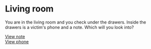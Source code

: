 # Living room

You are in the living room and you check under the drawers. Inside the drawers is a victim's phone and a note.
Which will you look into?

[View note](note.md)   
[View phone](phone.md)

